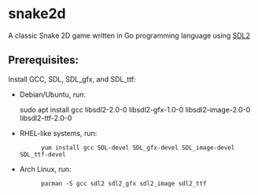 # snake2d
A classic Snake 2D game written in Go programming language using [SDL2](https://github.com/veandco/go-sdl2)

## Prerequisites:
Install GCC, SDL, SDL_gfx, and SDL_ttf:

* Debian/Ubuntu, run:

    sudo apt install gcc libsdl2-2.0-0 libsdl2-gfx-1.0-0 libsdl2-image-2.0-0 libsdl2-ttf-2.0-0

* RHEL-like systems, run:
 
			yum install gcc SDL-devel SDL_gfx-devel SDL_image-devel SDL_ttf-devel

* Arch Linux, run:
 
			pacman -S gcc sdl2 sdl2_gfx sdl2_image sdl2_ttf
